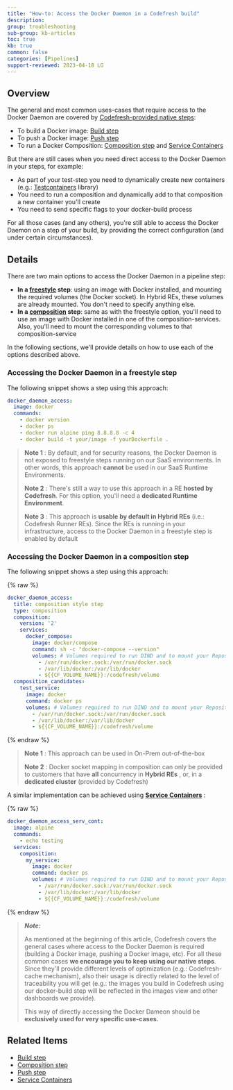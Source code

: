```yaml
---
title: "How-to: Access the Docker Daemon in a Codefresh build"
description: 
group: troubleshooting
sub-group: kb-articles
toc: true
kb: true
common: false
categories: [Pipelines]
support-reviewed: 2023-04-18 LG
---
```


## Overview

The general and most common uses-cases that require access to the Docker Daemon are covered by [Codefresh-provided native steps]({{site.baseurl}}/docs/pipelines/steps/):

* To build a Docker image: [Build step]({{site.baseurl}}/docs/pipelines/steps/build/)
* To push a Docker image: [Push step]({{site.baseurl}}/docs/pipelines/steps/push/)
* To run a Docker Composition: [Composition step]({{site.baseurl}}/docs/pipelines/steps/composition/) and [Service Containers]({{site.baseurl}}/docs/pipelines/service-containers/)

But there are still cases when you need direct access to the Docker Daemon in
your steps, for example:

* As part of your test-step you need to dynamically create new containers (e.g.: [Testcontainers](https://www.testcontainers.org/) library)
* You need to run a composition and dynamically add to that composition a new container you'll create
* You need to send specific flags to your docker-build process

For all those cases (and any others), you're still able to access the Docker
Daemon on a step of your build, by providing the correct configuration (and
under certain circumstances).

## Details

There are two main options to access the Docker Daemon in a pipeline step:

* **In a [freestyle]({{site.baseurl}}/docs/pipelines/steps/freestyle/) step**: using an image with Docker installed, and mounting the required volumes (the Docker socket). In Hybrid REs, these volumes are already mounted. You don't need to specify anything else.
* **In a [composition]({{site.baseurl}}/docs/pipelines/steps/composition/) step**: same as with the freestyle option, you'll need to use an image with Docker installed in one of the composition-services. Also, you'll need to mount the corresponding volumes to that composition-service

In the following sections, we'll provide details on how to use each of the
options described above.

### Accessing the Docker Daemon in a freestyle step

The following snippet shows a step using this approach:

```yaml
docker_daemon_access:
  image: docker
  commands:
    - docker version
    - docker ps
    - docker run alpine ping 8.8.8.8 -c 4
    - docker build -t your/image -f yourDockerfile .
```  

> **Note 1** : By default, and for security reasons, the Docker Daemon is not exposed to freestyle steps running on our SaaS environments. In other words, this approach **cannot** be used in our SaaS Runtime Environments.
>
> **Note 2** : There's still a way to use this approach in a RE **hosted by Codefresh**. For this option, you'll need a **dedicated Runtime Environment**.
>
> **Note 3** : This approach is **usable by default in Hybrid REs** (i.e.: Codefresh Runner REs). Since the REs is running in your infrastructure, access to the Docker Daemon in a freestyle step is enabled by default

### Accessing the Docker Daemon in a composition step

The following snippet shows a step using this approach:

{% raw %}

```yaml
docker_daemon_access:
  title: composition style step
  type: composition
  composition:
    version: '2'
    services:
      docker_compose:
        image: docker/compose
        command: sh -c "docker-compose --version"
        volumes: # Volumes required to run DIND and to mount your Repository
          - /var/run/docker.sock:/var/run/docker.sock
          - /var/lib/docker:/var/lib/docker
          - ${{CF_VOLUME_NAME}}:/codefresh/volume
  composition_candidates:
    test_service:
      image: docker
      command: docker ps
      volumes: # Volumes required to run DIND and to mount your Repository
        - /var/run/docker.sock:/var/run/docker.sock
        - /var/lib/docker:/var/lib/docker
        - ${{CF_VOLUME_NAME}}:/codefresh/volume
```

{% endraw %}

> **Note 1** : This approach can be used in On-Prem out-of-the-box  
>  
> **Note 2** : Docker socket mapping in composition can only be provided to customers that have **all** concurrency in **Hybrid REs** , or, in a **dedicated cluster** (provided by Codefresh)

A similar implementation can be achieved using **[Service Containers]({{site.baseurl}}/docs/pipelines/service-containers/)** :

{% raw %}

```yaml
docker_daemon_access_serv_cont:
  image: alpine
  commands:
    - echo testing
  services:
    composition:
      my_service:
        image: docker
        command: docker ps
        volumes: # Volumes required to run DIND and to mount your Repository
          - /var/run/docker.sock:/var/run/docker.sock
          - /var/lib/docker:/var/lib/docker
          - ${{CF_VOLUME_NAME}}:/codefresh/volume
```

{% endraw %}

> **_Note:_**
>
> As mentioned at the beginning of this article, Codefresh covers the general cases where access to the Docker Daemon is required (building a Docker image, pushing a Docker image, etc). For all these common cases **we encourage you to keep using our native steps**. Since they'll provide different levels of optimization (e.g.: Codefresh-cache mechanism), also their usage is directly related to the level of traceability you will get (e.g.: the images you build in Codefresh using our docker-build step will be reflected in the images view and other dashboards we provide).
>
> This way of directly accessing the Docker Dameon should be **exclusively used for very specific use-cases.**

## Related Items

* [Build step]({{site.baseurl}}/docs/pipelines/steps/build/)
* [Composition step]({{site.baseurl}}/docs/pipelines/steps/composition/)
* [Push step]({{site.baseurl}}/docs/pipelines/steps/push/)
* [Service Containers]({{site.baseurl}}/docs/pipelines/service-containers/)
